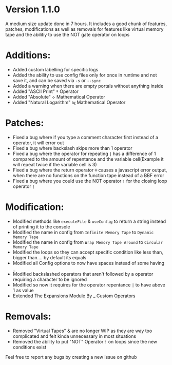 # Version 1.1.0
A medium size update done in 7 hours. It includes a good chunk of features, patches, modifications as well as removals for features like virtual memory tape and the abilitiy to use the NOT gate operator on loops

# Additions:
- Added custom labelling for specific logs
- Added the ability to use config files only for once in runtime and not save it, and can be saved via ``-s`` or ``--sync``
- Added a warning when there are empty portals without anything inside
- Added "ASCII Print" ``º`` Operator
- Added "Absolute" ``⊹`` Mathematical Operator
- Added "Natural Logarithm" ``㏒`` Mathematical Operator

# Patches:
- Fixed a bug where if you type a comment character first instead of a operator, it will error out
- Fixed a bug where backslash skips more than 1 operator
- Fixed a bug where the operator for repeating ``|`` has a difference of 1 compared to the amount of repentance and the variable cell(Example it will repeat twice if the variable cell is 3)
- Fixed a bug where the return operator ``®`` causes a javascript error output, when there are no functions on the function tape instead of a BBF error
- Fixed a bug where you could use the NOT operator ``!`` for the closing loop operator ``[``

# Modification:
- Modified methods like ``executeFile`` & ``useConfig`` to return a string instead of printing it to the console
- Modified the name in config from ``Infinite Memory Tape`` to ``Dynamic Memory Tape``
- Modified the name in config from ``Wrap Memory Tape Around`` to ``Circular Memory Tape``
- Modified the loops so they can accept specific condition like less than, bigger than.... by default its equals
- Modified all Config options to now have spaces instead of some having ``_``
- Modified backslashed operators that aren't followed by a operator requiring a character to be ignored
- Modified so now it requires for the operator repentance ``|`` to have above 1 as value
- Extended The Expansions Module By _ Custom Operators

# Removals:
- Removed "Virtual Tapes" & are no longer WIP as they are way too complicated and felt kinda unnecessary in most situations 
- Removed the ability to put "NOT" Operator ``!`` on loops since the new conditions exist

Feel free to report any bugs by creating a new issue on github
